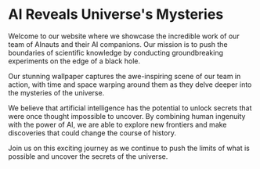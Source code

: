 <!--
Write me markdown content of website with wallpaper:

"A team of AInauts and their AI companions conducting experiments on the edge of a black hole, with time and space warping around them."

The header of the page should not be copy of the text but rather a real content of the website which is using this wallpaper.
-->

<!--font:Montserrat-->

# AI Reveals Universe's Mysteries

Welcome to our website where we showcase the incredible work of our team of AInauts and their AI companions. Our mission is to push the boundaries of scientific knowledge by conducting groundbreaking experiments on the edge of a black hole.

Our stunning wallpaper captures the awe-inspiring scene of our team in action, with time and space warping around them as they delve deeper into the mysteries of the universe. 

We believe that artificial intelligence has the potential to unlock secrets that were once thought impossible to uncover. By combining human ingenuity with the power of AI, we are able to explore new frontiers and make discoveries that could change the course of history.

Join us on this exciting journey as we continue to push the limits of what is possible and uncover the secrets of the universe.
